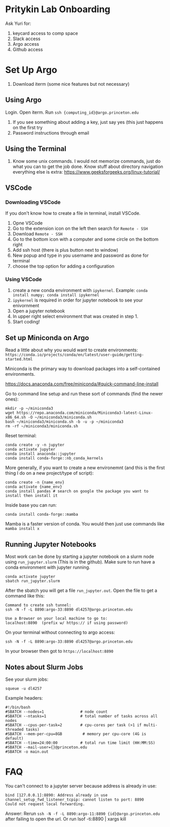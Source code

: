 # Pritykin Lab Onboarding

Ask Yuri for:
1. keycard access to comp space
2. Slack access
3. Argo access
4. Github access


# Set Up Argo
1. Download iterm (some nice features but not necessary)

## Using Argo
Login. Open iterm. Run `ssh {computing_id}@argo.princeton.edu`
1. If you see something about adding a key, just say yes (this just happens on the first try
2. Password instructions through email

## Using the Terminal
1. Know some unix commands. I would not memorize commands, just do what you can to get the job done. Know stuff about directory navigation everything else is extra: https://www.geeksforgeeks.org/linux-tutorial/

## VSCode
### Downloading VSCode
If you don't know how to create a file in terminal, install VSCode.
1. Opne VSCode
2. Go to the extension icon on the left then search for `Remote - SSH`
3. Download `Remote - SSH`
4. Go to the bottom icon with a computer and some circle on the bottom right
5. Add ssh host (there is plus button next to window)
6. New popup and type in you username and password as done for terminal
7. choose the top option for adding a configuration

### Using VSCode
1. create a new conda environment with `ipykernel`. Example: `conda install numpy; conda install ipykernel`
2. `ipykernel` is required in order for jupyter notebook to see your enivornment
3. Open a jupyter notebook
4. In upper right select environment that was created in step 1.
5. Start coding!


## Set up Miniconda on Argo
Read a little about why you would want to create environments: `https://conda.io/projects/conda/en/latest/user-guide/getting-started.html`

Miniconda is the primary way to download packages into a self-contained environments.

https://docs.anaconda.com/free/miniconda/#quick-command-line-install

Go to command line setup and run these sort of commands (find the newer ones):
```
mkdir -p ~/miniconda3
wget https://repo.anaconda.com/miniconda/Miniconda3-latest-Linux-x86_64.sh -O ~/miniconda3/miniconda.sh
bash ~/miniconda3/miniconda.sh -b -u -p ~/miniconda3
rm -rf ~/miniconda3/miniconda.sh
```

Reset terminal:
```
conda create -y -n jupyter
conda activate jupyter
conda install anaconda::jupyter
conda install conda-forge::nb_conda_kernels
```

More generally, if you want to create a new environemnt (and this is the first thing I do on a new project/type of script):
```
conda create -n {name_env}
conda activate {name_env}
conda install pandas # search on google the package you want to install then install it
```

Inside base you can run:
```
conda install conda-forge::mamba
```

Mamba is a faster version of conda. You would then just use commands like `mamba install x`

## Running Jupyter Notebooks
Most work can be done by starting a jupyter notebook on a slurm node using `run_jupyter.slurm` (This is in the github). Make sure to run have a conda environment with jupyter running.
```
conda activate jupyter
sbatch run_jupyter.slurm
```

After the sbatch you will get a file `run_jupyter.out`. Open the file to get a command like this:
```
Command to create ssh tunnel:
ssh -N -f -L 8890:argo-33:8890 dl4257@argo.princeton.edu

Use a Browser on your local machine to go to:
localhost:8890  (prefix w/ https:// if using password)
```

On your terminal without connecting to argo access:
```
ssh -N -f -L 8890:argo-33:8890 dl4257@argo.princeton.edu
```

In your browser then got to `https://localhost:8890`

## Notes about Slurm Jobs

See your slurm jobs:
```
squeue -u dl4257
```

Example headers:
```
#!/bin/bash
#SBATCH --nodes=1                # node count
#SBATCH --ntasks=1               # total number of tasks across all nodes
#SBATCH --cpus-per-task=2        # cpu-cores per task (>1 if multi-threaded tasks)
#SBATCH --mem-per-cpu=8GB         # memory per cpu-core (4G is default)
#SBATCH --time=24:00:00          # total run time limit (HH:MM:SS)
#SBATCH --mail-user={}@princeton.edu
#SBATCH -o main.out
```

# FAQ
You can't connect to a jupyter server because address is already in use:
```
bind [127.0.0.1]:8890: Address already in use
channel_setup_fwd_listener_tcpip: cannot listen to port: 8890
Could not request local forwarding.
```
Answer: 
Rerun `ssh -N -f -L 8890:argo-11:8890 {id}@argo.princeton.edu` after failing to open the url. Or run lsof -ti:8890 | xargs kill
